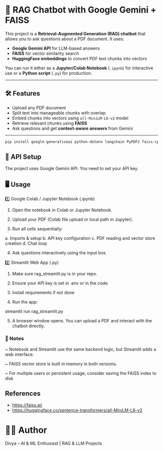 # 📄 RAG Chatbot with Google Gemini + FAISS


This project is a **Retrieval-Augmented Generation (RAG) chatbot** that allows you to ask questions about a PDF document. It uses:

- **Google Gemini API** for LLM-based answers  
- **FAISS** for vector similarity search  
- **HuggingFace embeddings** to convert PDF text chunks into vectors  

You can run it either as a **Jupyter/Colab Notebook** (`.ipynb`) for interactive use or a **Python script** (`.py`) for production.

---

## 🛠 Features

- Upload any PDF document  
- Split text into manageable chunks with overlap  
- Embed chunks into vectors using `all-MiniLM-L6-v2` model  
- Retrieve relevant chunks using **FAISS**  
- Ask questions and get **context-aware answers** from Gemini

---


```bash
pip install google-generativeai python-dotenv langchain PyPDF2 faiss-cpu sentence-transformers
```

## 🔑 API Setup

The project uses Google Gemini API. You need to set your API key.

##  🖥 Usage
1️⃣ Google Colab / Jupyter Notebook (.ipynb)

1. Open the notebook in Colab or Jupyter Notebook.

2. Upload your PDF (Colab file upload or local path in Jupyter).

3. Run all cells sequentially:

a. Imports & setup
b. API key configuration
c. PDF reading and vector store creation
d. Chat loop

4. Ask questions interactively using the input box.

2️⃣ Streamlit Web App (.py)

1. Make sure rag_streamlit.py is in your repo.

2. Ensure your API key is set in .env or in the code.

3. Install requirements if not done
4. Run the app:

streamlit run rag_streamlit.py

5. A browser window opens. You can upload a PDF and interact with the chatbot directly.


### 🔑 Notes

~ Notebook and Streamlit use the same backend logic, but Streamlit adds a web interface.

~ FAISS vector store is built in memory in both versions.

~ For multiple users or persistent usage, consider saving the FAISS index to disk

## References 
- https://faiss.ai/
- https://huggingface.co/sentence-transformers/all-MiniLM-L6-v2

# 👩‍💻 Author

Divya – AI & ML Enthusiast | RAG & LLM Projects

